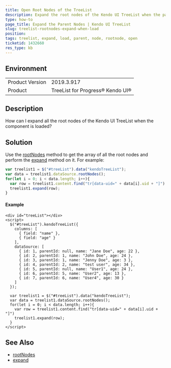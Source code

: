 ```yaml
---
title: Open Root Nodes of the TreeList
description: Expand the root nodes of the Kendo UI TreeList when the page is loaded.
type: how-to
page_title: Expand the Parent Nodes | Kendo UI TreeList
slug: treelist-rootnodes-expand-when-load
position: 
tags: treelist, expand, load, parent, node, rootnode, open
ticketid: 1432660
res_type: kb
---
```


## Environment
<table>
	<tbody>
		<tr>
			<td>Product Version</td>
			<td>2019.3.917</td>
		</tr>
		<tr>
			<td>Product</td>
			<td>TreeList for Progress® Kendo UI®</td>
		</tr>
	</tbody>
</table>


## Description
How can I expand all the root nodes of the Kendo UI TreeList when the component is loaded?

## Solution
Use the [rootNodes](https://docs.telerik.com/kendo-ui/api/javascript/data/treelistdatasource/methods/rootnodes) method to get the array of all the root nodes and perform the [expand](https://docs.telerik.com/kendo-ui/api/javascript/ui/treelist/methods/expand) method on it. For example:

```javascript
var treelist1 = $("#treeList").data("kendoTreeList");
var data = treelist1.dataSource.rootNodes();
for(let i = 0; i < data.length; i++){
  var row = treelist1.content.find("tr[data-uid=" + data[i].uid + "]")
  treelist1.expand(row);
}
```

#### Example
```dojo
<div id="treeList"></div>
<script>
  $("#treeList").kendoTreeList({
    columns: [
      { field: "name" },
      { field: "age" }
    ],
    dataSource: [
      { id: 1, parentId: null, name: "Jane Doe", age: 22 },
      { id: 2, parentId: 1, name: "John Doe", age: 24 },
      { id: 3, parentId: 1, name: "Jenny Doe", age: 3 },
      { id: 4, parentId: 2, name: "test user", age: 34 },
      { id: 5, parentId: null, name: "User1", age: 24 },
      { id: 6, parentId: 5, name: "User2", age: 13 },
      { id: 7, parentId: 6, name: "User4", age: 30 }
    ]
  });

  var treelist1 = $("#treeList").data("kendoTreeList");
  var data = treelist1.dataSource.rootNodes();
  for(let i = 0; i < data.length; i++){
    var row = treelist1.content.find("tr[data-uid=" + data[i].uid + "]")
    treelist1.expand(row);
  }
</script>
```

## See Also
- [rootNodes](https://docs.telerik.com/kendo-ui/api/javascript/data/treelistdatasource/methods/rootnodes)
- [expand](https://docs.telerik.com/kendo-ui/api/javascript/ui/treelist/methods/expand)
